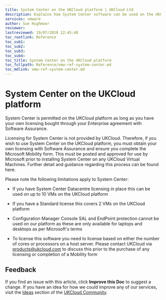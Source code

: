 ```yaml
---
title: System Center on the UKCloud platform | UKCloud Ltd
description: Explains how System Center software can be used on the UKCloud platform 
services: vmware
author: Sue Highmoor
reviewer:
lastreviewed: 19/07/2018 12:45:48
toc_rootlink: Reference
toc_sub1: 
toc_sub2:
toc_sub3:
toc_sub4:
toc_title: System Center on the UKCloud platform
toc_fullpath: Reference/vmw-ref-system-center.md
toc_mdlink: vmw-ref-system-center.md
---
```


# System Center on the UKCloud platform

System Center is permitted on the UKCloud platform as long as you have your own licensing bought through your Enterprise agreement with Software Assurance.

Licensing for System Center is not provided by UKCloud. Therefore, if you wish to use System Center on the UKCloud platform, you must obtain your own licensing with Software Assurance and ensure you complete the Microsoft Mobility form. This must be posted and approved for use by Microsoft prior to installing System Center on any UKCloud Virtual Machines. Further detail and guidance regarding this process can be found here.

Please note the following limitations apply to System Center:

- If you have System Center Datacentre licensing in place this can be used on up to 10 VMs on the UKCloud platform

- If you have a Standard license this covers 2 VMs on the UKCloud platform

- Configuration Manager Console SAL and EndPoint protection cannot be used on our platform as these are only available for laptops and desktops as per Microsoft's terms

- To license this software you need to license based on either the number of cores or processors on a host server. Please contact UKCloud via <products@ukcloud.com> to discuss this prior to the purchase of any licensing or completion of a Mobility form

## Feedback

If you find an issue with this article, click **Improve this Doc** to suggest a change. If you have an idea for how we could improve any of our services, visit the [Ideas](https://community.ukcloud.com/ideas) section of the [UKCloud Community](https://community.ukcloud.com).
